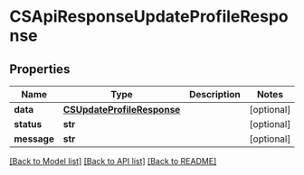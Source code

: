 # CSApiResponseUpdateProfileResponse

## Properties
Name | Type | Description | Notes
------------ | ------------- | ------------- | -------------
**data** | [**CSUpdateProfileResponse**](CSUpdateProfileResponse.md) |  | [optional] 
**status** | **str** |  | [optional] 
**message** | **str** |  | [optional] 

[[Back to Model list]](../README.md#documentation-for-models) [[Back to API list]](../README.md#documentation-for-api-endpoints) [[Back to README]](../README.md)


